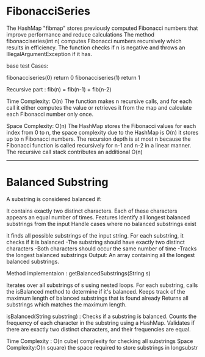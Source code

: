 # FibonacciSeries

 The HashMap "fibmap" stores previously computed Fibonacci numbers that improve performance and reduce calculations
 The method fibonacciseries(int n) computes Fibonacci numbers recursively which results in efficiency.
 The function checks if n is negative and throws an IllegalArgumentException if it has.

base test Cases:

fibonacciseries(0)
 return 0
 fibonacciseries(1) 
return 1

Recursive part :
fib(n) = fib(n-1) + fib(n-2)

Time Complexity: O(n)
The function makes n recursive calls, and for each call it either computes the value or retrieves it from the map 
and calculate each Fibonacci number only once.

Space Complexity: O(n)
The HashMap stores the Fibonacci values for each index from 0 to n, the space complexity due to the HashMap is O(n) it stores up to n Fibonacci numbers.
The recursion depth is at most n because the Fibonacci function is called recursively for n-1 and n-2 in a linear manner. The recursive call stack contributes an additional O(n) 

--------------------------------------------------------------------------
# Balanced Substring

A substring is considered balanced if:

It contains exactly two distinct characters.
Each of these characters appears an equal number of times.
Features
Identify all longest balanced substrings from the input
Handle cases where no balanced substrings exist


it finds all possible substrings of the input string.
For each substring, it checks if it is balanced
-The substring should have exactly two distinct characters
-Both characters should occur the same number of time
-Tracks the longest balanced substrings
Output: An array containing all the longest balanced substrings.

Method implementaion :
getBalancedSubstrings(String s)

Iterates over all substrings of s using nested loops.
For each substring, calls the isBalanced method to determine if it's balanced.
Keeps track of the maximum length of balanced substrings that is found already
Returns all substrings which matches the maximum length.


isBalanced(String substring) :
Checks if a substring is balanced.
Counts the frequency of each character in the substring using a HashMap.
Validates if there are exactly two distinct characters, and their frequencies are equal.


Time Complexity : O(n cube)  complexity for checking all substrings
Space Complexity:O(n square) the space required to store substrings in longsubstr 




